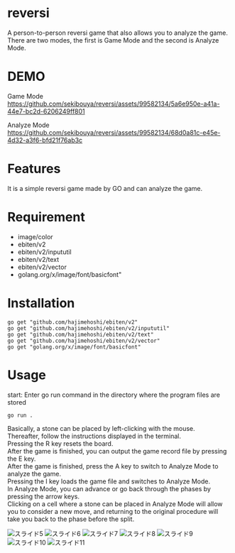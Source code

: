 # reversi
A person-to-person reversi game that also allows you to analyze the game.<br>
There are two modes, the first is Game Mode and the second is Analyze Mode.

# DEMO
Game Mode<br>
https://github.com/sekibouya/reversi/assets/99582134/5a6e950e-a41a-44e7-bc2d-6206249ff801

Analyze Mode<br>
https://github.com/sekibouya/reversi/assets/99582134/68d0a81c-e45e-4d32-a3f6-bfd21f76ab3c

# Features
It is a simple reversi game made by GO and can analyze the game.

# Requirement
* image/color
* ebiten/v2
* ebiten/v2/inpututil
* ebiten/v2/text
* ebiten/v2/vector
* golang.org/x/image/font/basicfont"

# Installation
```
go get "github.com/hajimehoshi/ebiten/v2"
go get "github.com/hajimehoshi/ebiten/v2/inpututil"
go get "github.com/hajimehoshi/ebiten/v2/text"
go get "github.com/hajimehoshi/ebiten/v2/vector"
go get "golang.org/x/image/font/basicfont"
```

# Usage
start: Enter go run command in the directory where the program files are stored
```
go run .
```
Basically, a stone can be placed by left-clicking with the mouse.<br>
Thereafter, follow the instructions displayed in the terminal.<br>
Pressing the R key resets the board.<br>
After the game is finished, you can output the game record file by pressing the E key.<br>
After the game is finished, press the A key to switch to Analyze Mode to analyze the game.<br>
Pressing the I key loads the game file and switches to Analyze Mode.<br>
In Analyze Mode, you can advance or go back through the phases by pressing the arrow keys.<br>
Clicking on a cell where a stone can be placed in Analyze Mode will allow you to consider a new move, and returning to the original procedure will take you back to the phase before the split.

![スライド5](https://github.com/sekibouya/reversi/assets/99582134/dc536c48-eb58-4757-b3ae-d877d8fa1a85)
![スライド6](https://github.com/sekibouya/reversi/assets/99582134/608f516f-b4f7-4ecc-8371-794f72c98fb1)
![スライド7](https://github.com/sekibouya/reversi/assets/99582134/30fc509d-19fd-4afe-b13d-100829ff5a44)
![スライド8](https://github.com/sekibouya/reversi/assets/99582134/5f9c913e-e78d-46db-ab1f-08dceb6e21dc)
![スライド9](https://github.com/sekibouya/reversi/assets/99582134/d524be6b-f3e2-4e12-916b-baa46f3f1392)
![スライド10](https://github.com/sekibouya/reversi/assets/99582134/77ce95de-b35a-414a-af84-80aab7bb6181)
![スライド11](https://github.com/sekibouya/reversi/assets/99582134/e46f9da9-d5b7-4d09-b5c4-84649bc18650)

